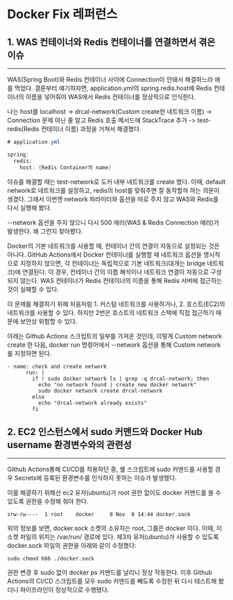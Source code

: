 # Docker Fix 레퍼런스

## 1. WAS 컨테이너와 Redis 컨테이너를 연결하면서 겪은 이슈
<hr>
WAS(Spring Boot)와 Redis 컨테이너 사이에 Connection이 안돼서 해결하느라 애를 먹었다. 결론부터 얘기하자면, application.yml의 spring.redis.host에 Redis 컨테이너의 이름을 넣어줘야 WAS에서 Redis 컨테이너를 정상적으로 인식한다.

나는 host를 localhost -> drcal-network(Custom create한 네트워크 이름) -> Connection 문제 아닌 줄 알고 Redis 호출 메서드에 StackTrace 추가 -> test-redis(Redis 컨테이너 이름) 과정을 거쳐서 해결했다.
``` java
# application.yml

spring:
  redis:
    host: {Redis Container의 name}
```

이슈를 해결할 때는 test-network로 도커 내부 네트워크를 create 했다. 이때, default network로 네트워크를 설정하고, redis의 host를 맞춰주면 잘 동작할까 하는 의문이 생겼다. 그래서 이번엔 network 파라미터와 옵션을 따로 주지 않고 WAS와 Redis를 다시 실행해 봤다.

--network 옵션을 주지 않으니 다시 500 에러(WAS & Redis Connection 에러)가 발생한다. 왜 그런지 찾아봤다.

Docker의 기본 네트워크를 사용할 때, 컨테이너 간의 연결이 자동으로 설정되는 것은 아니다. GitHub Actions에서 Docker 컨테이너를 실행할 때 네트워크 옵션을 명시적으로 지정하지 않으면, 각 컨테이너는 독립적으로 기본 네트워크(대개는 bridge 네트워크)에 연결된다.
이 경우, 컨테이너 간의 이름 해석이나 네트워크 연결이 자동으로 구성되지 않는다. WAS 컨테이너가 Redis 컨테이너의 이름을 통해 Redis 서버에 접근하는 것이 실패할 수 있다.

이 문제를 해결하기 위해 처음처럼 1. 커스텀 네트워크를 사용하거나, 2. 호스트(EC2)의 네트워크를 사용할 수 있다.
하지만 2번은 호스트의 네트워크 스택에 직접 접근하기 때문에 보안상 위험할 수 있다.

아래는 Github Actions 스크립트의 일부를 가져온 것인데, 이렇게 Custom network create 한 다음, docker run 명령어에서 --network 옵션을 통해 Custom network를 지정하면 된다.

``` shell
- name: check and create network
      run: |
        if ! sudo docker network ls | grep -q drcal-network; then
          echo "no network found | create new docker network"
          sudo docker network create drcal-network
        else
          echo "drcal-network already exists"
        fi
```

## 2. EC2 인스턴스에서 sudo 커맨드와 Docker Hub username 환경변수와의 관련성
<hr>
Github Actions통해 CI/CD를 적용하던 중, 쉘 스크립트에 sudo 커맨드를 사용할 경우 Secrets에 등록된 환경변수를 인식하지 못하는 이슈가 발생했다.

이를 해결하기 위해선 ec2 유저(ubuntu)가 root 권한 없이도 docker 커맨드를 쓸 수 있도록 권한을 수정해 줘야 한다.

``` shell
srw-rw----  1 root    docker     0 Nov  8 14:44 docker.sock
```

위의 정보를 보면, docker.sock 소켓의 소유자는 root, 그룹은 docker 이다. 이때, 이 소켓 파일의 위치는 /var/run/ 경로에 있다. 제3자 유저(ubuntu)가 사용할 수 있도록 docker.sock 파일의 권한을 아래와 같이 수정했다:
``` shell
sudo chmod 666 ./docker.sock
```

권한 변경 후 sudo 없이 docker ps 커맨드를 날리니 정상 작동한다. 이후 Github Actions의 CI/CD 스크립트를 모두 sudo 커맨드를 빼도록 수정한 뒤 다시 테스트해 봤더니 파이프라인이 정상적으로 수행됐다.